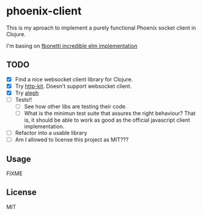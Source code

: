 # phoenix-client

This is my aproach to implement a purely functional Phoenix socket client in Clojure.

I'm basing on [fbonetti incredible elm implementation](https://github.com/fbonetti/elm-phoenix-socket)

## TODO
- [x] Find a nice websocket client library for Clojure.
- [x] Try [http-kit](https://github.com/http-kit/http-kit). Doesn't support websocket client.
- [x] Try [aleph](https://github.com/ztellman/aleph)
- [ ] Tests!!
  - [ ] See how other libs are testing their code.
  - [ ] What is the minimun test suite that assures the right behaviour? That is, it should be able to work as good as the official javascript client implementation.
- [ ] Refactor into a usable library
- [ ] Am I allowed to license this project as MIT???

## Usage

FIXME

## License

MIT

